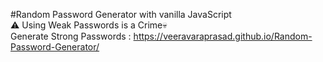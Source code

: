 #Random Password Generator with vanilla JavaScript
<br>
⚠️ Using Weak Passwords is a Crime💀<br> 
Generate Strong Passwords : https://veeravaraprasad.github.io/Random-Password-Generator/  <br>

